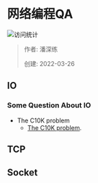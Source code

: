 # 网络编程QA

![访问统计](https://visitor-badge.glitch.me/badge?page_id=senlypan.qa.03-qa-io-programming&left_color=blue&right_color=red)

> 作者: 潘深练
>
> 创建: 2022-03-26

## IO

### Some Question About IO
-  The C10K problem
    -  [The C10K problem](http://www.kegel.com/c10k.html).


## TCP

## Socket